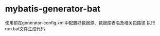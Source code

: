 # mybatis-generator-bat
使用前在generator-config.xml中配置好数据源<jdbcConnection>、数据库表名<table>及相关包路径
执行run.bat文件生成代码

